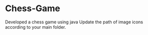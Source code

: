# Chess-Game
Developed a chess game using java
Update the path of image icons according to your main folder.
